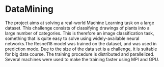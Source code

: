 # DataMining
The project aims at solving a real-world Machine Learning task on a large dataset. This challenge consists of classifying drawings of plants into a large number of categories. This is therefore an image classification task, something that is quite easy to solve using widely-available neural networks.The Resnet18 model was trained on the dataset, and was used in prediction mode. 
Due to the size of the data set is a challenge, it is suitable for big data course. The training procedure is distributed and parallelized. Several machines were used to make the training faster using MPI and GPU.
